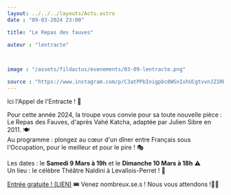 ```yaml
---
layout: ../../../layouts/Actu.astro
date : "09-03-2024 23:00"

title: "Le Repas des fauves"

auteur : "lentracte" 

 

image : "/assets/fildactus/evenements/03-09-lentracte.png"

source : "https://www.instagram.com/p/C3atPPbInigpbc8WSnIxhUCgtvvnJZ1RRm4iKE0/"
---
```


Ici l'Appel de l'Entracte ! 📢

Pour cette année 2024, la troupe vous convie pour sa toute nouvelle pièce : Le Repas des Fauves, d'après Vahé Katcha, adaptée par Julien Sibre en 2011. 🍽️  
Au programme : plongez au cœur d'un dîner entre Français sous l'Occupation, pour le meilleur et pour le pire ! 🎭

Les dates : le __Samedi 9 Mars à 19h__ et le __Dimanche 10 Mars à 18h__ ⚠️  
Un lieu : le célèbre Théâtre Naldini à Levallois-Perret ! 📍

[Entrée gratuite ! (LIEN)](https://www.helloasso.com/associations/l-entracte-etudiante/evenements/l-entracte-presente-le-repas-des-fauves) 🎟️
Venez nombreux.se.s ! Nous vous attendons !👨‍🍳
